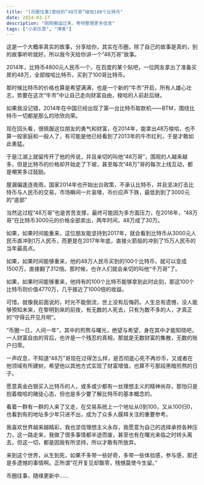```yaml
---
title: "[币圈往事]曾经的“48万哥”梭哈100个比特币"
date: 2024-03-17
description: "刚刚搬运过来，等待整理更多信息"
tags: ["小吴乐意", "博客"]
---
```


这是一个大概率真实的故事，分享给你，其实在币圈，除了自己的故事是真的，别的故事听听就好。所以我今天给你讲一个“48万哥”故事。

2014年，比特币4800元人民币一个，在百度的某个贴吧，一位网友拿出了准备买房的48万，全部梭哈比特币，买到了100哥比特币。

那时候比特币的价格也算是希望满满，也是一个新的“牛市”开启，所有人雄心壮志，势要在这次“牛市”中让自己走向财富自由，梭哈的人前赴后继。

如果我没记错，2014年在中国已经出现了第一台比特币取款机——BTM，围绕比特币一切都是那么的欣欣向荣。

现在回头看，很佩服这位朋友的勇气和财富，在2014年，能拿出48万梭哈，也不算一般家庭和一般人了，有可能是他已经看到了2013年的牛市红利，于是才敢如此勇猛。

于是江湖上就留传开了他的传说，并且亲切的叫他“48万哥”，围观的人越来越多，但是比特币的价格却开始走了下坡，甚至每次“48万”哥的每次上线互动，都是嘲笑多过鼓励。

屋漏偏逢连夜雨，国家2014年也开始出台政策，不承认比特币，并且坚决打击比特币与人民币的交易，市场瞬间一片哀嚎，币价应声下跌，最低到到了3000元的“底部”

当然这过程“48万哥”也是苦苦支撑，最终可能因为多方面压力，在2016年，“48万哥”在比特币3000元的价格全部卖出，两年时间，48万成了30万。

如果，如果时间能重来，这位朋友能坚持到2017年，就会看到比特币从3000元人民币直冲到1万人民币，而更是在2017年年底，直接火箭般的冲到了15万人民币的当年最高点。

如果，如果时间能够重来，他的48万人民币买到的100个比特币，就可以变成1500万，直接翻了312倍。那时候，也许人们就会亲切的叫他“千万哥”了。

如果，如果时间能够重来，他持有的100个比特币能够拿到此时此刻，那这100个比特币则价值4770万，几乎接近了1000倍的收益。

可惜，就像我前面说的，时光不能倒流，世上没有后悔药。人生总有遗憾，没人能够预知未来，在黎明到来的前夜，有无数的人死去，只有为数不多的人，才真正的“守得云开见月明”。

“币圈一日，人间一年”，其中的煎熬与曙光，绝望与希望，身在其中才能知晓吧，一人财富自由的背后，也许是一个残忍的真相，那就是无数财富的集散，无数的账户归零。

一声叹息，不知道“48万”哥现在过得怎么样，是否彻底心死不再炒币，又或者在他领域有所建树，希望他以其他方式实现了财富增值，也算不亏那段黑暗煎熬的日子。

愿意真金白银买入比特币的人，或多或少都有一丝理想主义的精神尚存，那怕只是抱着梭哈的赌徒心态，但也是多少要了解比特币的基本概念的。

看着一群有一群的人来了又走，在交易系统上一个地址从0到100，又从100归0，也看到有的地址多少年只进不出，成为了众多人膜拜关注的重要参考。

我喜欢世界越来越精彩，我也坚信理想主义永存，我愿意为自己的选择承担各种压力，这一路走来，我做了很多事情都半途而废，甚至也有在曙光来临之时转头离去，但这一切，都是因我有所坚持，所以才敢有所放弃。

来到这个世界，从生到死，如果不多带一些好奇，多带一些体验感，参与感，那还是多遗憾的事情啊。正所谓“花开复见却飘零，残憾莫使今生留。”

币圈往事，随缘更新中……
